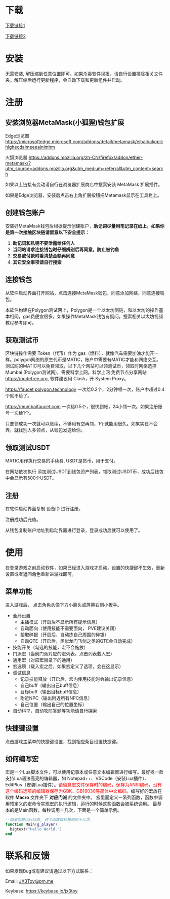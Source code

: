 # 下载
[下载链接1](https://pixeldrain.com/u/nanbztBY)

[下载链接2](https://gateway.pinata.cloud/ipfs/bafybeiekz2rpuvpfe2dwbzliuubb3x7fekjmz2svtv6arwgw3o4rj2qw4m/Toy.zip)

# 安装
无需安装, 解压缩到任意位置即可。如果杀毒软件误报，请自行设置排除相关文件夹。解压缩后运行更新程序，会自动下载和更新组件并启动。

# 注册

## 安装浏览器MetaMask(小狐狸)钱包扩展

Edge浏览器 <https://microsoftedge.microsoft.com/addons/detail/metamask/ejbalbakoplchlghecdalmeeeajnimhm>

火狐浏览器 <https://addons.mozilla.org/zh-CN/firefox/addon/ether-metamask/?utm_source=addons.mozilla.org&utm_medium=referral&utm_content=search>

如果以上链接有变动请自行在浏览器扩展商店中搜索安装 MetaMask 扩展插件。

如果是Edge浏览器，安装后点击右上角扩展按钮把Metamask显示在工具栏上。

## 创建钱包账户
安装好MetaMask钱包后根据提示创建账户，**助记词尽量用笔记录在纸上，如果你是第一次接触区块链请留意以下安全提示：** 
1. **助记词和私钥不要泄露给任何人**
2. **当网站请求连接钱包时仔细辨别后再同意，防止被钓鱼**
3. **交易或付款时看清楚金额再同意**
4. **其它安全事项请自行搜索**

## 连接钱包
从软件启动界面打开网站，点击连接MetaMask钱包，同意添加网络，同意连接钱包。

本软件构建在Polygon测试网上，Polygon是一个以太坊侧链，和以太坊的操作基本相同，gas费便宜很多。如果操作MetaMask钱包有疑问，搜索相关以太坊视频教程参考即可。

## 获取测试币
区块链操作需要 Token（代币）作为 gas（燃料），就像汽车需要加油才能开一样。polygon网络的原生代币是MATIC，账户中需要有MATIC才能和网络交互。
测试网的MATIC可以免费领取，以下几个网站可以领测试币，领取时网络选择 Mumbai (Polygon测试网)，需要科学上网。科学上网 免费节点分享网站 <https://nodefree.org>, 软件建议用 Clash，开 System Proxy。

<https://faucet.polygon.technology> 一次给0.2个，2分钟领一次，账户中超过0.4个就不给了。

<https://mumbaifaucet.com> 一次给0.5个，很快到帐，24小领一次。如果注册账号一次给1个。

只要领成功一次就可以继续，不够用有空再领，1个就能用很久。如果实在不会弄，就找别人多领点，从钱包发送给你。

## 领取测试USDT
MATIC用作执行交易的手续费, USDT是货币，用于支付。

在网站依次执行 添加测试USDT到钱包资产列表，领取测试USDT币，成功后钱包中会显示有500个USDT。

## 注册
在软件启动界面复制 设备ID 进行注册。

注册成功后充值。

从钱包复制账户地址到启动界面进行登录，登录成功后就可以使用了。

# 使用
在登录游戏之前启动软件，如果已经进入游戏才启动，设置的快捷键不生效，重新设置或者返回角色重新进游戏即可。

## 菜单功能
进入游戏后， 点击角色头像下方小箭头或屏幕右侧小扳手。

- 全局设置
  - 主播模式（开启后不显示所有提示信息）
  - 自动面向（使用技能不需要面向， PVE建议关闭）
  - 拾取碎银（开启后，自动拣自己周围的碎银）
  - 自动QTE（开启后，类似龙门飞剑之类的QTE会自动完成）
- 技能开关（勾选的技能，宏不会施放）
- 门派宏（当前门派对应的宏列表，点击列表载入宏）
- 通用宏（对应宏目录下的通用）
- 宏选项（载入宏之后，如果宏定义了选项，会在这显示）
- 调试信息
  - 记录技能释放（开启后，宏内使用技能时会输出记录信息）
  - 自己buff（输出自己buff信息）
  - 目标buff（输出目标buff信息）
  - 附近NPC（输出附近所有NPC信息）
  - 自己位置（输出自己的位置坐标）
- 自动科举，自动攻防答题等功能请自行探索

## 快捷键设置
点击游戏主菜单的快捷键设置，找到相应条目设置快捷键。

## 如何编写宏
宏是一个Lua脚本文件，可以使用记事本或任意文本编辑器进行编写。最好找一款支持Lua语法高亮的编辑器，如 Notepad++、VSCode（安装Lua插件）、EditPlus（安装Lua插件）。<font color=red>请留意宏文件保存时的编码，保存为ANSI编码，没有这个编码选项的编辑器保存为GBK、GB18030等简体中文编码。</font>编写好的宏放在软件 **Macro** 文件夹下 **对应门派** 的文件夹中。
宏里面定义一系列函数，函数中调用预定义的宏命令实现宏的执行逻辑，运行的时候这些函数会被系统调用。
最基本的是Main函数，每秒调用十几次，下面是一个简单示例。
```lua
--如果宏是运行状态, 这个函数每秒被调用十几次。
function Main(g_player)
  bigtext("Hello World.")
end
```

# 联系和反馈
如果发现Bug或有建议请通过以下方式联系：

Email: <JX3Toy@pm.me>

Keybase: <https://keybase.io/jx3toy>
